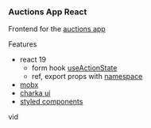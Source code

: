 ### Auctions App React
 
Frontend for the [auctions app](https://github.com/qtempo/auctions-core)  

Features
* react 19
  * form hook [useActionState](src/pages/create-auction.page.tsx)
  * ref, export props with [namespace](src/pages/auctions-page/bid-modal.tsx)
* [mobx](src/stores/auctions.store.ts) 
* [charka ui](src/theme.ts) 
* [styled components](src/pages/common/nav-bar.tsx) 

vid
  